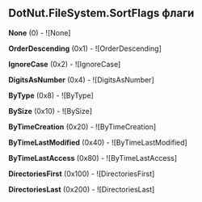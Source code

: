 ## DotNut.FileSystem.SortFlags флаги

**None** (0) - ![None]

**OrderDescending** (0x1) - ![OrderDescending]

**IgnoreCase** (0x2) - ![IgnoreCase]

**DigitsAsNumber** (0x4) - ![DigitsAsNumber]

**ByType** (0x8) - ![ByType]

**BySize** (0x10) - ![BySize]

**ByTimeCreation** (0x20) - ![ByTimeCreation]

**ByTimeLastModified** (0x40) - ![ByTimeLastModified]

**ByTimeLastAccess** (0x80) - ![ByTimeLastAccess]

**DirectoriesFirst** (0x100) - ![DirectoriesFirst]

**DirectoriesLast** (0x200) - ![DirectoriesLast]



